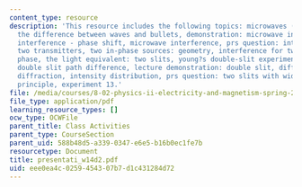 ```yaml
---
content_type: resource
description: 'This resource includes the following topics: microwaves (mw), interference:
  the difference between waves and bullets, demonstration: microwave interference,
  interference - phase shift, microwave interference, prs question: interference,
  two transmitters, two in-phase sources: geometry, interference for two sources in
  phase, the light equivalent: two slits, young?s double-slit experiment, prs question:
  double slit path difference, lecture demonstration: double slit, diffraction, single-slit
  diffraction, intensity distribution, prs question: two slits with width, babinet?s
  principle, experiment 13.'
file: /media/courses/8-02-physics-ii-electricity-and-magnetism-spring-2007/eee0ea4c0259454307b7d1c431284d72_presentati_w14d2.pdf
file_type: application/pdf
learning_resource_types: []
ocw_type: OCWFile
parent_title: Class Activities
parent_type: CourseSection
parent_uid: 588b48d5-a339-0347-e6e5-b16b0ec1fe7b
resourcetype: Document
title: presentati_w14d2.pdf
uid: eee0ea4c-0259-4543-07b7-d1c431284d72
---
```

